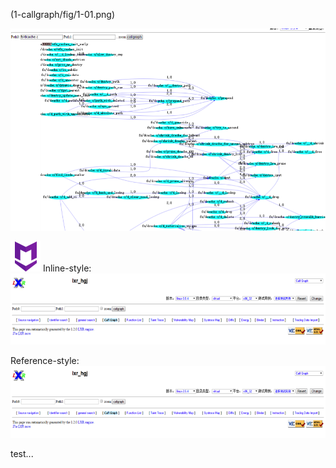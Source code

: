 (1-callgraph/fig/1-01.png)


![image](1-callgraph/1-16.png "Logo Title Text 1")

![alt text][logo]
Inline-style:
![alt text](1-callgraph/fig/1-01.png "Logo Title Text 1")

Reference-style:
![Fig 1-1][figure1-1]

[logo]: https://github.com/adam-p/markdown-here/raw/master/src/common/images/icon48.png "Logo Title Text 2"


[figure1-1]: https://github.com/xyongcn/cg-rtl-manual/blob/master/1-callgraph/fig/1-01.png "Fig 1-1"

test...